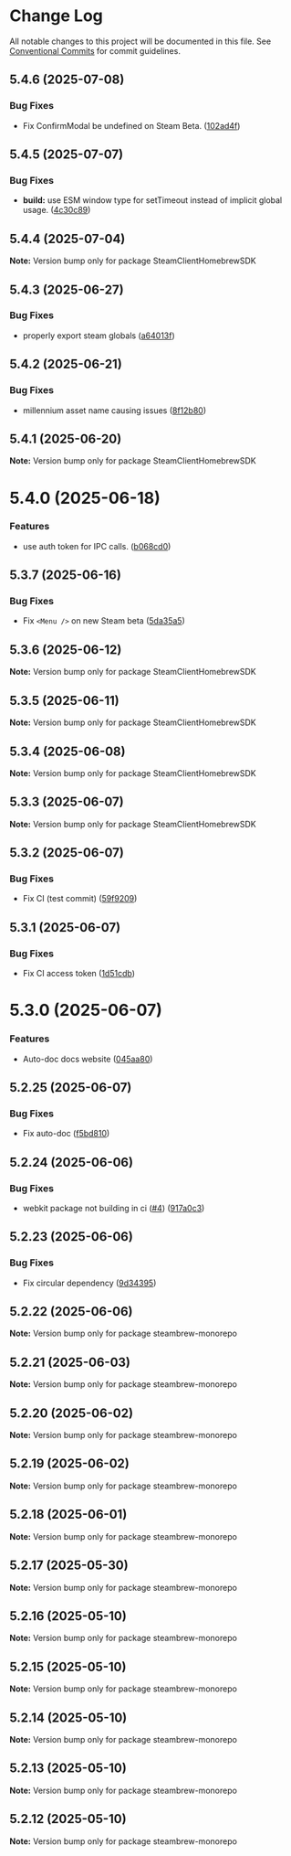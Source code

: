 # Change Log

All notable changes to this project will be documented in this file.
See [Conventional Commits](https://conventionalcommits.org) for commit guidelines.

## 5.4.6 (2025-07-08)


### Bug Fixes

* Fix ConfirmModal be undefined on Steam Beta. ([102ad4f](https://github.com/SteamClientHomebrew/SDK/commit/102ad4fb8859c73ef4ad342aea46116233fe3873))





## 5.4.5 (2025-07-07)


### Bug Fixes

* **build:** use ESM window type for setTimeout instead of implicit global usage. ([4c30c89](https://github.com/SteamClientHomebrew/SDK/commit/4c30c89e0964c5737b32c34b985863578c158af1))





## 5.4.4 (2025-07-04)

**Note:** Version bump only for package SteamClientHomebrewSDK





## 5.4.3 (2025-06-27)


### Bug Fixes

* properly export steam globals ([a64013f](https://github.com/SteamClientHomebrew/SDK/commit/a64013f0b402dad59554326bf043690fde41442d))





## 5.4.2 (2025-06-21)


### Bug Fixes

* millennium asset name causing issues ([8f12b80](https://github.com/SteamClientHomebrew/SDK/commit/8f12b809dc23b4d1dd28b8b5a75172b4df86aa19))





## 5.4.1 (2025-06-20)

**Note:** Version bump only for package SteamClientHomebrewSDK





# 5.4.0 (2025-06-18)


### Features

* use auth token for IPC calls. ([b068cd0](https://github.com/SteamClientHomebrew/SDK/commit/b068cd020770528b535955834e30150151bf39f2))





## 5.3.7 (2025-06-16)


### Bug Fixes

* Fix `<Menu />` on new Steam beta ([5da35a5](https://github.com/SteamClientHomebrew/SDK/commit/5da35a5a70163cde11638fcc80630959209477d9))





## 5.3.6 (2025-06-12)

**Note:** Version bump only for package SteamClientHomebrewSDK





## 5.3.5 (2025-06-11)

**Note:** Version bump only for package SteamClientHomebrewSDK





## 5.3.4 (2025-06-08)

**Note:** Version bump only for package SteamClientHomebrewSDK





## 5.3.3 (2025-06-07)

**Note:** Version bump only for package SteamClientHomebrewSDK





## 5.3.2 (2025-06-07)


### Bug Fixes

* Fix CI (test commit) ([59f9209](https://github.com/SteamClientHomebrew/SDK/commit/59f920989b86290572360e361555e8ce71566531))





## 5.3.1 (2025-06-07)


### Bug Fixes

* Fix CI access token ([1d51cdb](https://github.com/SteamClientHomebrew/SDK/commit/1d51cdbfa922f7175154e2690163e7f9b16da6d8))





# 5.3.0 (2025-06-07)


### Features

* Auto-doc docs website ([045aa80](https://github.com/SteamClientHomebrew/SDK/commit/045aa80d6e5b39d758688da6d2a315e5fe044eef))





## 5.2.25 (2025-06-07)


### Bug Fixes

* Fix auto-doc ([f5bd810](https://github.com/SteamClientHomebrew/SDK/commit/f5bd810501117db775d5b119ee166ab73de350a1))





## 5.2.24 (2025-06-06)


### Bug Fixes

* webkit package not building in ci ([#4](https://github.com/SteamClientHomebrew/SDK/issues/4)) ([917a0c3](https://github.com/SteamClientHomebrew/SDK/commit/917a0c3ac3db53f658c1f1e4a6e3d7e78c3a3ade))





## 5.2.23 (2025-06-06)


### Bug Fixes

* Fix circular dependency ([9d34395](https://github.com/SteamClientHomebrew/SDK/commit/9d34395acf707487ff264e448e2498dc937e5f52))





## 5.2.22 (2025-06-06)

**Note:** Version bump only for package steambrew-monorepo





## 5.2.21 (2025-06-03)

**Note:** Version bump only for package steambrew-monorepo





## 5.2.20 (2025-06-02)

**Note:** Version bump only for package steambrew-monorepo





## 5.2.19 (2025-06-02)

**Note:** Version bump only for package steambrew-monorepo





## 5.2.18 (2025-06-01)

**Note:** Version bump only for package steambrew-monorepo





## 5.2.17 (2025-05-30)

**Note:** Version bump only for package steambrew-monorepo





## 5.2.16 (2025-05-10)

**Note:** Version bump only for package steambrew-monorepo





## 5.2.15 (2025-05-10)

**Note:** Version bump only for package steambrew-monorepo





## 5.2.14 (2025-05-10)

**Note:** Version bump only for package steambrew-monorepo





## 5.2.13 (2025-05-10)

**Note:** Version bump only for package steambrew-monorepo





## 5.2.12 (2025-05-10)

**Note:** Version bump only for package steambrew-monorepo
